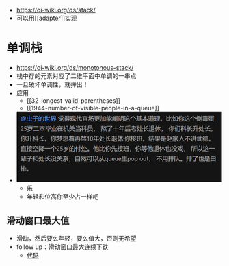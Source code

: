 - https://oi-wiki.org/ds/stack/
- 可以用[[adapter]]实现
# 单调栈
- https://oi-wiki.org/ds/monotonous-stack/
- 栈中存的元素对应了二维平面中单调的一串点
- 一旦破坏单调性，就弹出！
- 应用
  - [[32-longest-valid-parentheses]]
  - [[1944-number-of-visible-people-in-a-queue]]
- ![](monotonous-stack.png)
  - 乐
  - 年轻和位高你至少占一样吧
## 滑动窗口最大值
- 滑动，然后要么年轻，要么值大，否则无希望
- follow up：滑动窗口最大连续下跌
  - [代码](rolling_window_max_downfall.py)